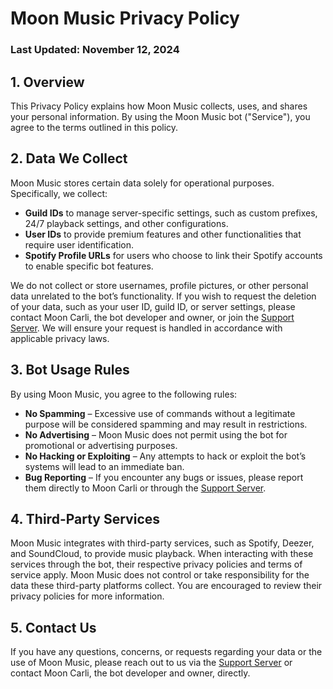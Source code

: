 # Moon Music Privacy Policy
### Last Updated: November 12, 2024

## 1. Overview
This Privacy Policy explains how Moon Music collects, uses, and shares your personal information. By using the Moon Music bot ("Service"), you agree to the terms outlined in this policy.

## 2. Data We Collect
Moon Music stores certain data solely for operational purposes. Specifically, we collect:

- **Guild IDs** to manage server-specific settings, such as custom prefixes, 24/7 playback settings, and other configurations.
- **User IDs** to provide premium features and other functionalities that require user identification.
- **Spotify Profile URLs** for users who choose to link their Spotify accounts to enable specific bot features.

We do not collect or store usernames, profile pictures, or other personal data unrelated to the bot’s functionality. If you wish to request the deletion of your data, such as your user ID, guild ID, or server settings, please contact Moon Carli, the bot developer and owner, or join the [Support Server](https://discord.gg/wqTgHeJ4Ku). We will ensure your request is handled in accordance with applicable privacy laws.

## 3. Bot Usage Rules
By using Moon Music, you agree to the following rules:

- **No Spamming** – Excessive use of commands without a legitimate purpose will be considered spamming and may result in restrictions.
- **No Advertising** – Moon Music does not permit using the bot for promotional or advertising purposes.
- **No Hacking or Exploiting** – Any attempts to hack or exploit the bot’s systems will lead to an immediate ban.
- **Bug Reporting** – If you encounter any bugs or issues, please report them directly to Moon Carli or through the [Support Server](https://discord.gg/wqTgHeJ4Ku).

## 4. Third-Party Services
Moon Music integrates with third-party services, such as Spotify, Deezer, and SoundCloud, to provide music playback. When interacting with these services through the bot, their respective privacy policies and terms of service apply. Moon Music does not control or take responsibility for the data these third-party platforms collect. You are encouraged to review their privacy policies for more information.

## 5. Contact Us
If you have any questions, concerns, or requests regarding your data or the use of Moon Music, please reach out to us via the [Support Server](https://discord.gg/wqTgHeJ4Ku) or contact Moon Carli, the bot developer and owner, directly. 
